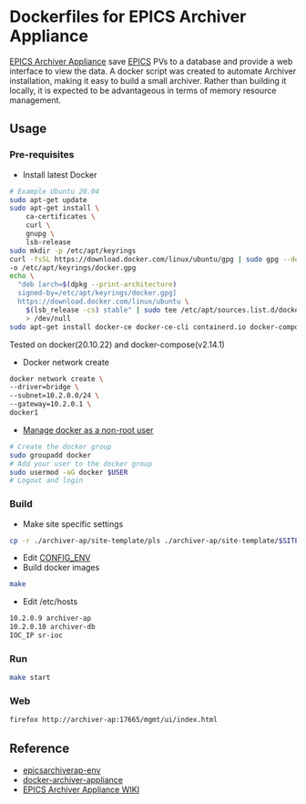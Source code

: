 # Dockerfiles for EPICS Archiver Appliance
[EPICS Archiver Appliance](https://github.com/slacmshankar/epicsarchiverap) save [EPICS](https://github.com/epics-base/epics-base) PVs to a database and provide a web interface to view the data. A docker script was created to automate Archiver installation, making it easy to build a small archiver. Rather than building it locally, it is expected to be advantageous in terms of memory resource management.

## Usage

### Pre-requisites
* Install latest Docker
```bash
# Example Ubuntu 20.04
sudo apt-get update
sudo apt-get install \
    ca-certificates \
    curl \
    gnupg \
    lsb-release
sudo mkdir -p /etc/apt/keyrings
curl -fsSL https://download.docker.com/linux/ubuntu/gpg | sudo gpg --dearmor
-o /etc/apt/keyrings/docker.gpg
echo \
  "deb [arch=$(dpkg --print-architecture)
  signed-by=/etc/apt/keyrings/docker.gpg]
  https://download.docker.com/linux/ubuntu \
    $(lsb_release -cs) stable" | sudo tee /etc/apt/sources.list.d/docker.list
    > /dev/null
sudo apt-get install docker-ce docker-ce-cli containerd.io docker-compose-plugin
```
Tested on docker(20.10.22) and docker-compose(v2.14.1)

* Docker network create
```bash
docker network create \
--driver=bridge \
--subnet=10.2.0.0/24 \
--gateway=10.2.0.1 \
docker1
```
* [Manage docker as a non-root
  user](https://docs.docker.com/engine/install/linux-postinstall/)
```bash
# Create the docker group
sudo groupadd docker
# Add your user to the docker group
sudo usermod -aG docker $USER
# Logout and login
```

### Build
* Make site specific settings
```bash
cp -r ./archiver-ap/site-template/pls ./archiver-ap/site-template/$SITE_ID
```
* Edit [CONFIG_ENV](configure/CONFIG_ENV)
* Build docker images
```bash
make
```
* Edit /etc/hosts
```bash
10.2.0.9 archiver-ap
10.2.0.10 archiver-db
IOC_IP sr-ioc
```

### Run
```bash
make start
```

### Web
```bash
firefox http://archiver-ap:17665/mgmt/ui/index.html
```

## Reference
* [epicsarchiverap-env](https://github.com/jeonghanlee/epicsarchiverap-env)
* [docker-archiver-appliance](https://eicweb.phy.anl.gov/controls/epics/archiver/docker-archiver-appliance)
* [EPICS Archiver Appliance WIKI](https://github.com/slacmshankar/epicsarchiverap/wiki/setup_rhel7_rpms)

